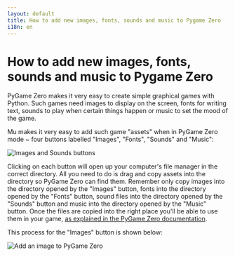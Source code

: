 ```yaml
---
layout: default
title: How to add new images, fonts, sounds and music to Pygame Zero
i18n: en
---
```

# How to add new images, fonts, sounds and music to Pygame Zero

PyGame Zero makes it very easy to create simple graphical games with Python.
Such games need images to display on the screen, fonts for writing text, sounds
to play when certain things happen or music to set the mood of the game. 

Mu makes it very easy to add such game "assets" when in PyGame Zero mode ~ four
buttons labelled "Images", "Fonts", "Sounds" and "Music":

<div class="row">
  <img src="/img/en/howto/images_sounds.png" alt="Images and Sounds buttons" class="img-responsive center-block img-rounded movie"/>
  <br/>
</div>

Clicking on each button will open up your computer's file manager in the
correct directory. All you need to do is drag and copy assets into the
directory so PyGame Zero can find them. Remember only copy images into the
directory opened by the "Images" button, fonts into the directory opened by the
"Fonts" button, sound files into the directory opened by the "Sounds" button
and music into the directory
opened by the "Music" button. Once the files are copied into the right place
you'll be able to use them in your game,
[as explained in the PyGame Zero documentation](https://pygame-zero.readthedocs.io/en/stable/introduction.html#sounds-and-images).

This process for the "Images" button is shown below:

<div class="row">
  <img src="/img/en/howto/add_image.gif" alt="Add an image to PyGame Zero" class="img-responsive center-block img-rounded movie"/>
  <br/>
</div>
